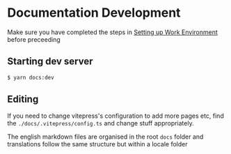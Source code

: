 # Documentation Development
Make sure you have completed the steps in [Setting up Work Environment](./setting_up_environment.md) before preceeding

## Starting dev server
```sh
$ yarn docs:dev
```

## Editing
If you need to change vitepress's configuration to add more pages etc, find the `./docs/.vitepress/config.ts` and change stuff appropriately.

The english markdown files are organised in the root `docs` folder and translations follow the same structure but within a locale folder
